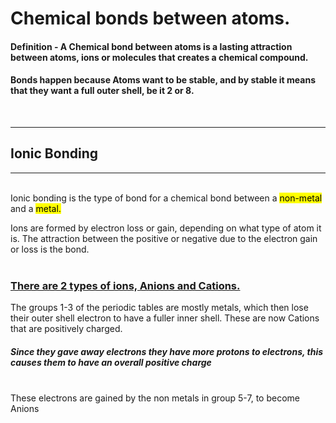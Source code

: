 # Chemical bonds between atoms.

#### Definition - A Chemical bond between atoms is a lasting attraction between atoms, ions or molecules that creates a chemical compound.

#### Bonds happen because Atoms want to be stable, and by stable it means that they want a full outer shell, be it 2 or 8.

<br>

---

## Ionic Bonding

---

<br>
Ionic bonding is the type of bond for a chemical bond between a <mark>non-metal</mark> and a <mark>metal.</mark>

Ions are formed by electron loss or gain, depending on what type of atom it is. The attraction between the positive or negative due to the electron gain or loss is the bond. <br><br>

### <ins>There are 2 types of ions, Anions and Cations.</ins>

The groups 1-3 of the periodic tables are mostly metals, which then lose their outer shell electron to have a fuller inner shell. These are now Cations that are positively charged.

##### Since they gave away electrons they have more protons to electrons, this causes them to have an overall positive charge

<br>
These electrons are gained by the non metals in group 5-7, to become Anions

